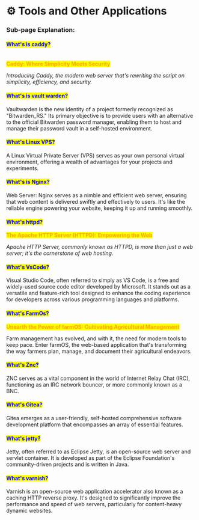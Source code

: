 # ⚙ Tools and Other Applications

### Sub-page Explanation:

#### <mark style="color:blue;">What's is caddy?</mark>

\
<mark style="color:orange;">**Caddy: Where Simplicity Meets Security**</mark>

_Introducing Caddy, the modern web server that's rewriting the script on simplicity, efficiency, and security._

#### <mark style="color:blue;">What's is vault warden?</mark>

Vaultwarden is the new identity of a project formerly recognized as "Bitwarden\_RS." Its primary objective is to provide users with an alternative to the official Bitwarden password manager, enabling them to host and manage their password vault in a self-hosted environment.

#### <mark style="color:blue;">What's Linux VPS?</mark>

A Linux Virtual Private Server (VPS) serves as your own personal virtual environment, offering a wealth of advantages for your projects and experiments.&#x20;

#### <mark style="color:blue;">What's is Nginx?</mark>

Web Server: Nginx serves as a nimble and efficient web server, ensuring that web content is delivered swiftly and effectively to users. It's like the reliable engine powering your website, keeping it up and running smoothly.

#### <mark style="color:blue;">What's  httpd?</mark>

<mark style="color:orange;">**The Apache HTTP Server (HTTPD): Empowering the Web**</mark>

_Apache HTTP Server, commonly known as HTTPD, is more than just a web server; it's the cornerstone of web hosting._

#### <mark style="color:blue;">What's  VsCode?</mark>

Visual Studio Code, often referred to simply as VS Code, is a free and widely-used source code editor developed by Microsoft. It stands out as a versatile and feature-rich tool designed to enhance the coding experience for developers across various programming languages and platforms.

#### <mark style="color:blue;">What's  FarmOs?</mark>

<mark style="color:orange;">**Unearth the Power of farmOS: Cultivating Agricultural Management**</mark>

Farm management has evolved, and with it, the need for modern tools to keep pace. Enter farmOS, the web-based application that's transforming the way farmers plan, manage, and document their agricultural endeavors.

#### <mark style="color:blue;">What's  Znc?</mark>

ZNC serves as a vital component in the world of Internet Relay Chat (IRC), functioning as an IRC network bouncer, or more commonly known as a BNC.&#x20;

#### <mark style="color:blue;">What's  Gitea?</mark>

Gitea emerges as a user-friendly, self-hosted comprehensive software development platform that encompasses an array of essential features.

#### <mark style="color:blue;">What's  jetty?</mark>

Jetty, often referred to as Eclipse Jetty, is an open-source web server and servlet container. It is developed as part of the Eclipse Foundation's community-driven projects and is written in Java.&#x20;

#### <mark style="color:blue;">What's  varnish?</mark>

Varnish is an open-source web application accelerator also known as a caching HTTP reverse proxy. It's designed to significantly improve the performance and speed of web servers, particularly for content-heavy dynamic websites.
